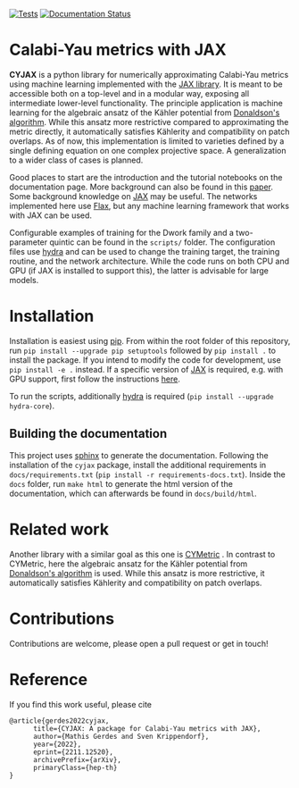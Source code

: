 [![Tests](https://github.com/ml4physics/cyjax/actions/workflows/python-pytest.yml/badge.svg)](https://github.com/ml4physics/cyjax/actions/workflows/python-pytest.yml)
[![Documentation Status](https://readthedocs.org/projects/cyjax/badge/?version=latest)](https://cyjax.readthedocs.io/en/latest/?badge=latest)

# Calabi-Yau metrics with JAX
**CYJAX** is a python library for numerically approximating Calabi-Yau metrics
using machine learning implemented with the [JAX library](https://github.com/google/jax).
It is meant to be accessible both on a top-level and in a modular way, exposing all intermediate lower-level functionality.
The principle application is machine learning for the algebraic ansatz of the Kähler potential from [Donaldson's algorithm](https://doi.org/10.4310/jdg/1090349449).
While this ansatz more restrictive compared to approximating the metric directly, it automatically satisfies Kählerity and compatibility on patch overlaps.
As of now, this implementation is limited to varieties defined by a single defining equation on one complex projective space.
A generalization to a wider class of cases is planned.

Good places to start are the introduction and the tutorial notebooks on the documentation page.
More background can also be found in this [paper](https://inspirehep.net/literature/1835403).
Some background knowledge on [JAX](https://github.com/google/jax) may be useful.
The networks implemented here use [Flax](https://github.com/google/flax), but any machine learning framework that works with JAX can be used.

Configurable examples of training for the Dwork family and a two-parameter quintic can be found in the `scripts/` folder.
The configuration files use [hydra](https://hydra.cc) and can be used to change the training target, the training routine, and the network architecture.
While the code runs on both CPU and GPU (if JAX is installed to support this), the latter is advisable for large models.

# Installation
Installation is easiest using [pip](https://packaging.python.org/en/latest/key_projects/#pip).
From within the root folder of this repository, run `pip install --upgrade pip setuptools` followed by `pip install .` to install the package.
If you intend to modify the code for development, use `pip install -e .` instead.
If a specific version of [JAX](https://github.com/google/jax) is required, e.g. with GPU support, first follow the instructions [here](https://github.com/google/jax#installation).

To run the scripts, additionally [hydra](https://hydra.cc) is required (`pip install --upgrade hydra-core`).

## Building the documentation
This project uses [sphinx](https://www.sphinx-doc.org) to generate the documentation.
Following the installation of the `cyjax` package, install the additional requirements in `docs/requirements.txt`
(`pip install -r requirements-docs.txt`).
Inside the `docs` folder, run `make html` to generate the html version of the documentation, which can afterwards
be found in `docs/build/html`.

# Related work
Another library with a similar goal as this one is [CYMetric](https://github.com/pythoncymetric/cymetric) .
In contrast to CYMetric, here the algebraic ansatz for the Kähler potential from [Donaldson's algorithm](https://doi.org/10.4310/jdg/1090349449) is used.
While this ansatz is more restrictive, it automatically satisfies Kählerity and compatibility on patch overlaps.

# Contributions
Contributions are welcome, please open a pull request or get in touch!

# Reference
If you find this work useful, please cite

```
@article{gerdes2022cyjax,
      title={CYJAX: A package for Calabi-Yau metrics with JAX}, 
      author={Mathis Gerdes and Sven Krippendorf},
      year={2022},
      eprint={2211.12520},
      archivePrefix={arXiv},
      primaryClass={hep-th}
}
```
